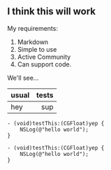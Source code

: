 ## I think this will work

My requirements:

1. Markdown
2. Simple to use
3. Active Community
4. Can support code.

We'll see...

| usual | tests |
| :---  | ----: |
| hey   | sup   |

```
- (void)testThis:(CGFloat)yep {
    NSLog(@"hello world");
}
```

```Objc 
- (void)testThis:(CGFloat)yep {
    NSLog(@"hello world");
}
```
